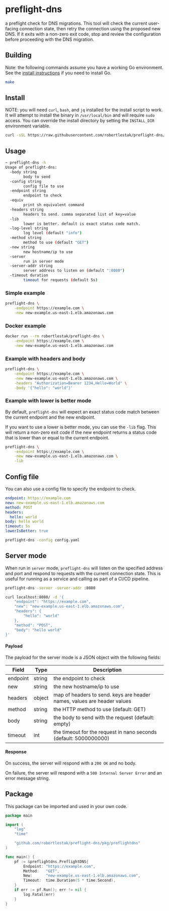 # preflight-dns

a preflight check for DNS migrations. This tool will check the current user-facing connection state, then retry the connection using the proposed new DNS. If it exits with a non-zero exit code, stop and review the configuration before proceeding with the DNS migration.

## Building

Note: the following commands assume you have a working Go environment. See the [install instructions](https://golang.org/doc/install) if you need to install Go.

```bash
make
```

## Install

NOTE: you will need `curl`, `bash`, and `jq` installed for the install script to work. It will attempt to install the binary in `/usr/local/bin` and will require `sudo` access. You can override the install directory by setting the `INSTALL_DIR` environment variable.

```bash
curl -sSL https://raw.githubusercontent.com/robertlestak/preflight-dns/main/scripts/install.sh | bash
```

## Usage

```bash
~ preflight-dns -h
Usage of preflight-dns:
  -body string
        body to send
  -config string
        config file to use
  -endpoint string
        endpoint to check
  -equiv
        print sh equivalent command
  -headers string
        headers to send. comma separated list of key=value
  -lib
        lower is better. default is exact status code match.
  -log-level string
        log level (default "info")
  -method string
        method to use (default "GET")
  -new string
        new hostname/ip to use
  -server
        run in server mode
  -server-addr string
        server address to listen on (default ":8080")
  -timeout duration
        timeout for requests (default 5s)
```

### Simple example

```bash
preflight-dns \
	-endpoint https://example.com \
	-new new-example.us-east-1.elb.amazonaws.com
```

### Docker example

```bash
docker run --rm robertlestak/preflight-dns \
	-endpoint https://example.com \
	-new new-example.us-east-1.elb.amazonaws.com
```

### Example with headers and body

```bash
preflight-dns \
	-endpoint https://example.com \
	-new new-example.us-east-1.elb.amazonaws.com \
	-headers "Authorization=Bearer 1234,Hello=World" \
	-body '{"hello": "world"}'
```

### Example with lower is better mode

By default, `preflight-dns` will expect an exact status code match between the current endpoint and the new endpoint. 

If you want to use a lower is better mode, you can use the `-lib` flag. This will return a non-zero exit code if the new endpoint returns a status code that is lower than or equal to the current endpoint.

```bash
preflight-dns \
	-endpoint https://example.com \
	-new new-example.us-east-1.elb.amazonaws.com \
	-lib
```

## Config file

You can also use a config file to specify the endpoint to check.

```yaml
endpoint: https://example.com
new: new-example.us-east-1.elb.amazonaws.com
method: POST
headers:
  hello: world
body: hello world
timeout: 5s
lowerIsBetter: true
```

```bash
preflight-dns -config config.yaml
```

## Server mode

When run in `server` mode, `preflight-dns` will listen on the specified address and port and respond to requests with the current connection state. This is useful for running as a service and calling as part of a CI/CD pipeline.

```bash
preflight-dns -server -server-addr :8080
```

```bash
curl localhost:8080/ -d '{
	"endpoint": "https://example.com",
	"new": "new-example.us-east-1.elb.amazonaws.com",
	"headers": {
		"hello": "world"
	},
	"method": "POST",
	"body": "hello world"
}'
```

#### Payload

The payload for the server mode is a JSON object with the following fields:

| Field    | Type   | Description                                                                 |
| -------- | ------ | --------------------------------------------------------------------------- |
| endpoint | string | the endpoint to check                                                       |
| new      | string | the new hostname/ip to use                                                  |
| headers  | object | map of headers to send. keys are header names, values are header values     |
| method   | string | the HTTP method to use (default: GET)                                       |
| body     | string | the body to send with the request (default: empty)                          |
| timeout  | int    | the timeout for the request in nano seconds (default: 5000000000)           |

#### Response

On success, the server will respond with a `200 OK` and no body.

On failure, the server will respond with a `500 Internal Server Error` and an error message string.

## Package

This package can be imported and used in your own code.

```go
package main

import (
	"log"
	"time"

	"github.com/robertlestak/preflight-dns/pkg/preflightdns"
)

func main() {
	pf := &preflightdns.PreflightDNS{
		Endpoint: "https://example.com",
		Method:   "GET",
		New:      "new-example.us-east-1.elb.amazonaws.com",
		Timeout:  time.Duration(5 * time.Second),
	}
	if err := pf.Run(); err != nil {
		log.Fatal(err)
	}
}
```

